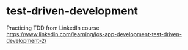 # test-driven-development

Practicing TDD from LinkedIn course
https://www.linkedin.com/learning/ios-app-development-test-driven-development-2/
